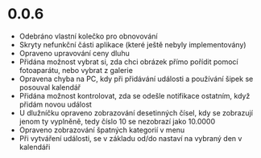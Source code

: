# 0.0.6

- Odebráno vlastní kolečko pro obnovování
- Skryty nefunkční části aplikace (které ještě nebyly implementovány)
- Opraveno upravování ceny dluhu
- Přidána možnost vybrat si, zda chci obrázek přímo pořídit pomocí fotoaparátu, nebo vybrat z galerie
- Opravena chyba na PC, kdy při přidávání události a používání šipek se posouval kalendář
- Přidána možnost kontrolovat, zda se odešle notifikace ostatním, když přidám novou událost
- U dlužníčku opraveno zobrazování desetinných čísel, kdy se zobrazují jenom ty vyplněně, tedy číslo 10 se nezobrazí jako 10.0000
- Opraveno zobrazování špatných kategorií v menu
- Při vytváření události, se v základu od/do nastaví na vybraný den v kalendáři
